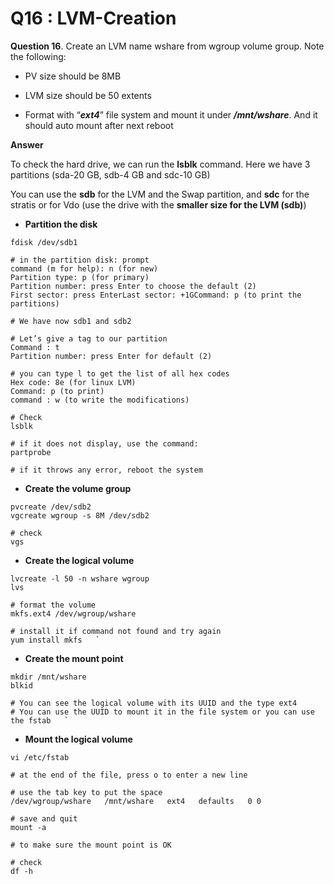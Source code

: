 Q16 : LVM-Creation
==================


**Question 16**. Create an LVM name wshare from wgroup volume group. Note the following:

*   PV size should be 8MB
    
*   LVM size should be 50 extents
    
*   Format with “_**ext4**_” file system and mount it under _**/mnt/wshare**_. And it should auto mount after next reboot
    

**Answer**

To check the hard drive, we can run the **lsblk** command. Here we have 3 partitions (sda-20 GB, sdb-4 GB and sdc-10 GB)

You can use the **sdb** for the LVM and the Swap partition, and **sdc** for the stratis or for Vdo (use the drive with the **smaller size for the LVM (sdb)**)

*   **Partition the disk**
    

```
fdisk /dev/sdb1

# in the partition disk: prompt
command (m for help): n (for new)
Partition type: p (for primary)
Partition number: press Enter to choose the default (2)
First sector: press EnterLast sector: +1GCommand: p (to print the partitions)
```
```
# We have now sdb1 and sdb2

# Let’s give a tag to our partition
Command : t
Partition number: press Enter for default (2)

# you can type l to get the list of all hex codes
Hex code: 8e (for linux LVM)
Command: p (to print)
command : w (to write the modifications)
```
```
# Check
lsblk

# if it does not display, use the command:
partprobe

# if it throws any error, reboot the system
```

*   **Create the volume group**
    

```
pvcreate /dev/sdb2
vgcreate wgroup -s 8M /dev/sdb2
```
```
# check
vgs
```

*   **Create the logical volume**
    

```
lvcreate -l 50 -n wshare wgroup
lvs
```
```
# format the volume
mkfs.ext4 /dev/wgroup/wshare

# install it if command not found and try again
yum install mkfs   `
```

*   **Create the mount point**
    

``` 
mkdir /mnt/wshare
blkid

# You can see the logical volume with its UUID and the type ext4
# You can use the UUID to mount it in the file system or you can use the fstab   `
```

*   **Mount the logical volume**
    
```
vi /etc/fstab

# at the end of the file, press o to enter a new line

# use the tab key to put the space
/dev/wgroup/wshare   /mnt/wshare   ext4   defaults   0 0

# save and quit
mount -a

# to make sure the mount point is OK

# check
df -h
```
